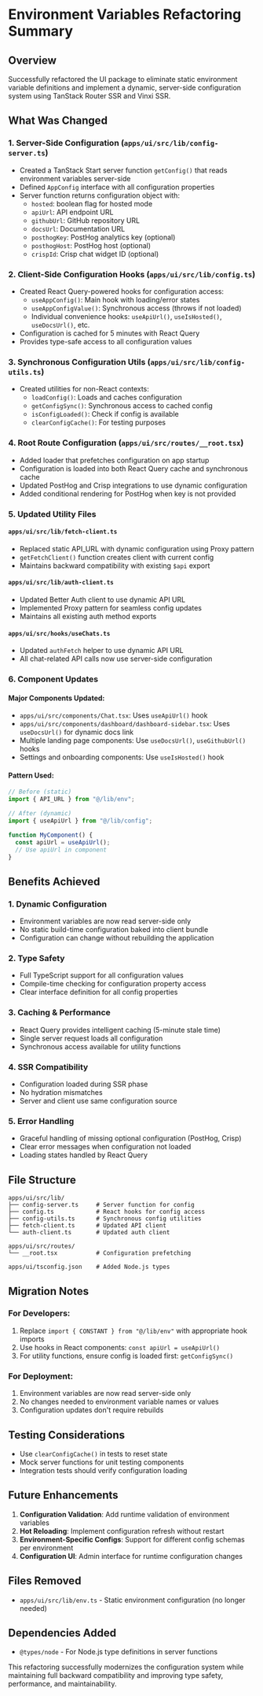 # Environment Variables Refactoring Summary

## Overview

Successfully refactored the UI package to eliminate static environment variable definitions and implement a dynamic, server-side configuration system using TanStack Router SSR and Vinxi SSR.

## What Was Changed

### 1. Server-Side Configuration (`apps/ui/src/lib/config-server.ts`)

- Created a TanStack Start server function `getConfig()` that reads environment variables server-side
- Defined `AppConfig` interface with all configuration properties
- Server function returns configuration object with:
  - `hosted`: boolean flag for hosted mode
  - `apiUrl`: API endpoint URL
  - `githubUrl`: GitHub repository URL
  - `docsUrl`: Documentation URL
  - `posthogKey`: PostHog analytics key (optional)
  - `posthogHost`: PostHog host (optional)
  - `crispId`: Crisp chat widget ID (optional)

### 2. Client-Side Configuration Hooks (`apps/ui/src/lib/config.ts`)

- Created React Query-powered hooks for configuration access:
  - `useAppConfig()`: Main hook with loading/error states
  - `useAppConfigValue()`: Synchronous access (throws if not loaded)
  - Individual convenience hooks: `useApiUrl()`, `useIsHosted()`, `useDocsUrl()`, etc.
- Configuration is cached for 5 minutes with React Query
- Provides type-safe access to all configuration values

### 3. Synchronous Configuration Utils (`apps/ui/src/lib/config-utils.ts`)

- Created utilities for non-React contexts:
  - `loadConfig()`: Loads and caches configuration
  - `getConfigSync()`: Synchronous access to cached config
  - `isConfigLoaded()`: Check if config is available
  - `clearConfigCache()`: For testing purposes

### 4. Root Route Configuration (`apps/ui/src/routes/__root.tsx`)

- Added loader that prefetches configuration on app startup
- Configuration is loaded into both React Query cache and synchronous cache
- Updated PostHog and Crisp integrations to use dynamic configuration
- Added conditional rendering for PostHog when key is not provided

### 5. Updated Utility Files

#### `apps/ui/src/lib/fetch-client.ts`

- Replaced static API_URL with dynamic configuration using Proxy pattern
- `getFetchClient()` function creates client with current config
- Maintains backward compatibility with existing `$api` export

#### `apps/ui/src/lib/auth-client.ts`

- Updated Better Auth client to use dynamic API URL
- Implemented Proxy pattern for seamless config updates
- Maintains all existing auth method exports

#### `apps/ui/src/hooks/useChats.ts`

- Updated `authFetch` helper to use dynamic API URL
- All chat-related API calls now use server-side configuration

### 6. Component Updates

#### Major Components Updated:

- `apps/ui/src/components/Chat.tsx`: Uses `useApiUrl()` hook
- `apps/ui/src/components/dashboard/dashboard-sidebar.tsx`: Uses `useDocsUrl()` for dynamic docs link
- Multiple landing page components: Use `useDocsUrl()`, `useGithubUrl()` hooks
- Settings and onboarding components: Use `useIsHosted()` hook

#### Pattern Used:

```typescript
// Before (static)
import { API_URL } from "@/lib/env";

// After (dynamic)
import { useApiUrl } from "@/lib/config";

function MyComponent() {
  const apiUrl = useApiUrl();
  // Use apiUrl in component
}
```

## Benefits Achieved

### 1. **Dynamic Configuration**

- Environment variables are now read server-side only
- No static build-time configuration baked into client bundle
- Configuration can change without rebuilding the application

### 2. **Type Safety**

- Full TypeScript support for all configuration values
- Compile-time checking for configuration property access
- Clear interface definition for all config properties

### 3. **Caching & Performance**

- React Query provides intelligent caching (5-minute stale time)
- Single server request loads all configuration
- Synchronous access available for utility functions

### 4. **SSR Compatibility**

- Configuration loaded during SSR phase
- No hydration mismatches
- Server and client use same configuration source

### 5. **Error Handling**

- Graceful handling of missing optional configuration (PostHog, Crisp)
- Clear error messages when configuration not loaded
- Loading states handled by React Query

## File Structure

```
apps/ui/src/lib/
├── config-server.ts     # Server function for config
├── config.ts            # React hooks for config access
├── config-utils.ts      # Synchronous config utilities
├── fetch-client.ts      # Updated API client
└── auth-client.ts       # Updated auth client

apps/ui/src/routes/
└── __root.tsx           # Configuration prefetching

apps/ui/tsconfig.json    # Added Node.js types
```

## Migration Notes

### For Developers:

1. Replace `import { CONSTANT } from "@/lib/env"` with appropriate hook imports
2. Use hooks in React components: `const apiUrl = useApiUrl()`
3. For utility functions, ensure config is loaded first: `getConfigSync()`

### For Deployment:

1. Environment variables are now read server-side only
2. No changes needed to environment variable names or values
3. Configuration updates don't require rebuilds

## Testing Considerations

- Use `clearConfigCache()` in tests to reset state
- Mock server functions for unit testing components
- Integration tests should verify configuration loading

## Future Enhancements

1. **Configuration Validation**: Add runtime validation of environment variables
2. **Hot Reloading**: Implement configuration refresh without restart
3. **Environment-Specific Configs**: Support for different config schemas per environment
4. **Configuration UI**: Admin interface for runtime configuration changes

## Files Removed

- `apps/ui/src/lib/env.ts` - Static environment configuration (no longer needed)

## Dependencies Added

- `@types/node` - For Node.js type definitions in server functions

This refactoring successfully modernizes the configuration system while maintaining full backward compatibility and improving type safety, performance, and maintainability.
